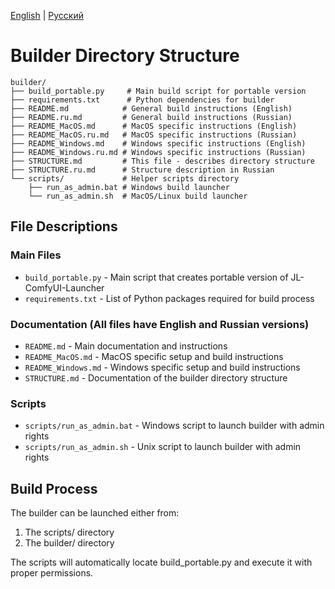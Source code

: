 [English](STRUCTURE.md) | [Русский](STRUCTURE.ru.md)

# Builder Directory Structure

```
builder/
├── build_portable.py     # Main build script for portable version
├── requirements.txt      # Python dependencies for builder
├── README.md            # General build instructions (English)
├── README.ru.md         # General build instructions (Russian)
├── README_MacOS.md      # MacOS specific instructions (English)
├── README_MacOS.ru.md   # MacOS specific instructions (Russian)
├── README_Windows.md    # Windows specific instructions (English)
├── README_Windows.ru.md # Windows specific instructions (Russian)
├── STRUCTURE.md         # This file - describes directory structure
├── STRUCTURE.ru.md      # Structure description in Russian
└── scripts/             # Helper scripts directory
    ├── run_as_admin.bat # Windows build launcher
    └── run_as_admin.sh  # MacOS/Linux build launcher
```

## File Descriptions

### Main Files
- `build_portable.py` - Main script that creates portable version of JL-ComfyUI-Launcher
- `requirements.txt` - List of Python packages required for build process

### Documentation (All files have English and Russian versions)
- `README.md` - Main documentation and instructions
- `README_MacOS.md` - MacOS specific setup and build instructions
- `README_Windows.md` - Windows specific setup and build instructions
- `STRUCTURE.md` - Documentation of the builder directory structure

### Scripts
- `scripts/run_as_admin.bat` - Windows script to launch builder with admin rights
- `scripts/run_as_admin.sh` - Unix script to launch builder with admin rights

## Build Process
The builder can be launched either from:
1. The scripts/ directory
2. The builder/ directory

The scripts will automatically locate build_portable.py and execute it with proper permissions.